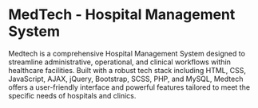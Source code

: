 # MedTech - Hospital Management System
 Medtech is a comprehensive Hospital Management System designed to streamline administrative, operational, and clinical workflows within healthcare facilities. Built with a robust tech stack including HTML, CSS, JavaScript, AJAX, jQuery, Bootstrap, SCSS, PHP, and MySQL, Medtech offers a user-friendly interface and powerful features tailored to meet the specific needs of hospitals and clinics.
